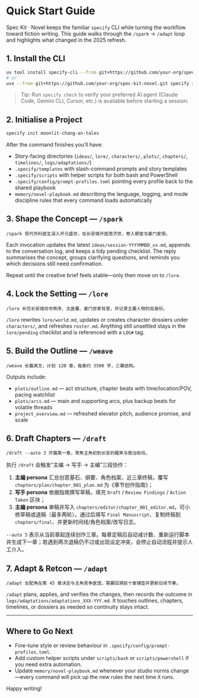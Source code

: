 # Quick Start Guide

Spec Kit · Novel keeps the familiar `specify` CLI while turning the workflow toward fiction writing. This guide walks through the `/spark` → `/adapt` loop and highlights what changed in the 2025 refresh.

## 1. Install the CLI

```bash
uv tool install specify-cli --from git+https://github.com/your-org/spec-kit-novel.git
# or
uvx --from git+https://github.com/your-org/spec-kit-novel.git specify init dream-project
```

> Tip: Run `specify check` to verify your preferred AI agent (Claude Code, Gemini CLI, Cursor, etc.) is available before starting a session.

## 2. Initialise a Project

```bash
specify init moonlit-chang-an-tales
```

After the command finishes you’ll have:
- Story-facing directories (`ideas/`, `lore/`, `characters/`, `plots/`, `chapters/`, `timelines/`, `logs/adaptations/`)
- `.specify/templates` with slash-command prompts and story templates
- `.specify/scripts` with helper scripts for both bash and PowerShell
- `.specify/config/prompt-profiles.toml` pointing every profile back to the shared playbook
- `memory/novel-playbook.md` describing the language, logging, and mode discipline rules that every command loads automatically

## 3. Shape the Concept — `/spark`

```
/spark 现代外科医生误入开元盛世，在长安城开医馆济世，卷入朝堂与豪门爱恨。
```

Each invocation updates the latest `ideas/session-YYYYMMDD_xx.md`, appends to the conversation log, and keeps a tidy pending checklist. The reply summarises the concept, groups clarifying questions, and reminds you which decisions still need confirmation.

Repeat until the creative brief feels stable—only then move on to `/lore`.

## 4. Lock the Setting — `/lore`

```
/lore 补完长安城坊市秩序、太医署、豪门世家背景，并记录主要人物的双身份。
```

`/lore` rewrites `lore/world.md`, updates or creates character dossiers under `characters/`, and refreshes `roster.md`. Anything still unsettled stays in the `lore/pending` checklist and is referenced with a `LOG#` tag.

## 5. Build the Outline — `/weave`

```
/weave 长篇爽文，计划 120 章，每章约 3500 字，三幕结构。
```

Outputs include:
- `plots/outline.md` — act structure, chapter beats with time/location/POV, pacing watchlist
- `plots/arcs.md` — main and supporting arcs, plus backup beats for volatile threads
- `project_overview.md` — refreshed elevator pitch, audience promise, and scale

## 6. Draft Chapters — `/draft`

```
/draft --auto 3 开篇第一章，聚焦主角初到长安的醒来与救治街坊。
```

执行 `/draft` 会触发“主编 → 写手 → 主编”三段协作：
1. **主编 persona** 汇总创意基石、纲要、角色档案、近三章终稿，覆写 `chapters/plan/chapter_001_plan.md` 为《章节创作指南》；
2. **写手 persona** 依据指南撰写草稿，填充 `Draft` / `Review Findings` / `Action Taken` 区块；
3. **主编 persona** 审稿并写入 `chapters/editor/chapter_001_editor.md`，可小修草稿或退稿（最多两轮）。通过后填写 `Final Manuscript`、复制终稿到 `chapters/final`、并更新时间线/角色档案/改写日志。

`--auto 3` 表示从当前章起连续创作三章。每章定稿后自动减计数、重新运行脚本并生成下一章；若遇到两次退稿仍不过或出现设定冲突，会停止自动流程并提示人工介入。

## 7. Adapt & Retcon — `/adapt`

```
/adapt 女配角在第 45 章决定与主角竞争医馆，需要回溯前十章铺垫并更新后续节奏。
```

`/adapt` plans, applies, and verifies the changes, then records the outcome in `logs/adaptations/adaptations_XXX-YYY.md`. It touches outlines, chapters, timelines, or dossiers as needed so continuity stays intact.

---

## Where to Go Next

- Fine-tune style or review behaviour in `.specify/config/prompt-profiles.toml`.
- Add custom helper scripts under `scripts/bash` or `scripts/powershell` if you need extra automation.
- Update `memory/novel-playbook.md` whenever your studio norms change—every command will pick up the new rules the next time it runs.

Happy writing!
